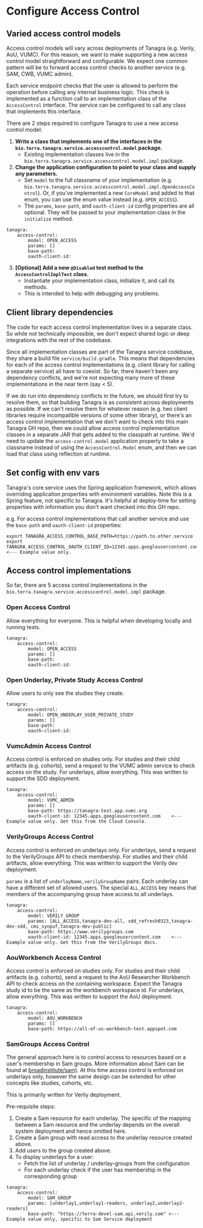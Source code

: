 # Configure Access Control

## Varied access control models
Access control models will vary across deployments of Tanagra (e.g. Verily, AoU, VUMC).
For this reason, we want to make supporting a new access control model straightforward and configurable.
We expect one common pattern will be to forward access control checks to another service (e.g. SAM, CWB, VUMC admin).

Each service endpoint checks that the user is allowed to perform the operation before calling any internal business logic.
This check is implemented as a function call to an implementation class of the `AccessControl` interface.
The service can be configured to call any class that implements this interface.

There are 2 steps required to configure Tanagra to use a new access control model:
1. **Write a class that implements one of the interfaces in the `bio.terra.tanagra.service.accesscontrol.model` package.**
   - Existing implementation classes live in the `bio.terra.tanagra.service.accesscontrol.model.impl` package.
2. **Change the application configuration to point to your class and supply any parameters.**
   - Set `model` to the full classname of your implementation (e.g. `bio.terra.tanagra.service.accesscontrol.model.impl.OpenAccessControl`).
     Or, if you've implemented a new `CoreModel` and added to that enum, you can use the enum value instead (e.g. `OPEN_ACCESS`).
   - The `params`, `base-path`, and `oauth-client-id` config properties are all optional. They will be passed to your
     implementation class in the `initialize` method.
```
tanagra:
    access-control:
        model: OPEN_ACCESS
        params: []
        base-path:
        oauth-client-id:
```
3. **[Optional] Add a new `@Disabled` test method to the `AccessControlImplTest` class.**
   - Instantiate your implementation class, initialize it, and call its methods.
   - This is intended to help with debugging any problems.

## Client library dependencies
The code for each access control implementation lives in a separate class. 
So while not technically impossible, we don't expect shared logic or deep integrations with the rest of the codebase.

Since all implementation classes are part of the Tanagra service codebase, they share a build file `service/build.gradle`.
This means that dependencies for each of the access control implementations (e.g. client library for calling a separate 
service) all have to coexist. So far, there haven't been any dependency conflicts, and we're not expecting many more of 
these implementations in the near term (say < 5).

If we do run into dependency conflicts in the future, we should first try to resolve them, so that building Tanagra is
as consistent across deployments as possible. If we can't resolve them for whatever reason (e.g. two client libraries 
require incompatible versions of some other library), or there's an access control implementation that we don't want to 
check into this main Tanagra GH repo, then we could allow access control implementation classes in a separate JAR that 
gets added to the classpath at runtime. We'd need to update the `access-control.model` application property to take a 
classname instead of using the `AccessControl.Model` enum, and then we can load that class using reflection at runtime. 

## Set config with env vars
Tanagra's core service uses the Spring application framework, which allows overriding application properties with
environment variables. Note this is a Spring feature, not specific to Tanagra. It's helpful at deploy-time for setting  
properties with information you don't want checked into this GH repo.

e.g. For access control implementations that call another service and use the `base-path` and `oauth-client-id` properties:
```
export TANAGRA_ACCESS_CONTROL_BASE_PATH=https://path.to.other.service
export TANAGRA_ACCESS_CONTROL_OAUTH_CLIENT_ID=12345.apps.googleusercontent.com    <--- Example value only.
```


## Access control implementations
So far, there are 5 access control implementations in the `bio.terra.tanagra.service.accesscontrol.model.impl` package.

### Open Access Control
Allow everything for everyone. This is helpful when developing locally and running tests.
```
tanagra:
    access-control:
        model: OPEN_ACCESS
        params: []
        base-path:
        oauth-client-id:
```

### Open Underlay, Private Study Access Control
Allow users to only see the studies they create.
```
tanagra:
    access-control:
        model: OPEN_UNDERLAY_USER_PRIVATE_STUDY
        params: []
        base-path:
        oauth-client-id:
```

### VumcAdmin Access Control
Access control is enforced on studies only. For studies and their child artifacts (e.g. cohorts), send a request to
the VUMC admin service to check access on the study. For underlays, allow everything. This was written to support the
SDD deployment.
```
tanagra:
    access-control:
        model: VUMC_ADMIN
        params: []
        base-path: https://tanagra-test.app.vumc.org
        oauth-client-id: 12345.apps.googleusercontent.com    <--- Example value only. Get this from the Cloud Console.
```

### VerilyGroups Access Control
Access control is enforced on underlays only. For underlays, send a request to the VerilyGroups API to check membership.
For studies and their child artifacts, allow everything. This was written to support the Verily dev deployment.

`params` is a list of `underlayName,verilyGroupName` pairs. Each underlay can have a different set of allowed users. 
The special `ALL_ACCESS` key means that members of the accompanying group have access to all underlays.
```
tanagra:
    access-control:
        model: VERILY_GROUP
        params: [ALL_ACCESS,tanagra-dev-all, sdd_refresh0323,tanagra-dev-sdd, cms_synpuf,tanagra-dev-public]
        base-path: https://www.verilygroups.com
        oauth-client-id: 12345.apps.googleusercontent.com    <--- Example value only. Get this from the VerilyGroups docs.
```

### AouWorkbench Access Control
Access control is enforced on studies only. For studies and their child artifacts (e.g. cohorts), send a request to
the AoU Researcher Workbench API to check access on the containing workspace. Expect the Tanagra study id to be the
same as the workbench workspace id. For underlays, allow everything. This was written to support the AoU deployment.
```
tanagra:
    access-control:
        model: AOU_WORKBENCH
        params: []
        base-path: https://all-of-us-workbench-test.appspot.com
```

### SamGroups Access Control
The general approach here is to control access to resources based on a user's membership in Sam groups. 
More information about Sam can be found at [broadinstitute/sam)](https://github.com/broadinstitute/sam).
At this time access control is enforced on underlays only, however the same design can be extended for other concepts like studies, cohorts, etc.

This is primarily written for Verily deployment.

Pre-requisite steps:
1. Create a Sam resource for each underlay. The specific of the mapping between a Sam resource and 
the underlay depends on the overall system deployment and hence omitted here.
2. Create a Sam group with read access to the underlay resource created above.
3. Add users to the group created above.
4. To display underlays for a user: 
   - Fetch the list of underlay / underlay-groups from the configuration
   - For each underlay check if the user has membership in the corresponding group

```
tanagra:
    access-control:
        model: SAM_GROUP
        params: [underlay1,underlay1-readers, underlay2,underlay2-readers]
        base-path: "https://terra-devel-sam.api.verily.com" <--- Example value only, specific to Sam Service deployment
```
